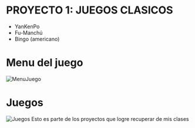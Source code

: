 # PROYECTO 1: JUEGOS CLASICOS

- YanKenPo
- Fu-Manchú
- Bingo (americano)

# Menu del juego
![MenuJuego](https://github.com/AngeloLaMadrid/ProyectosJAVA_2doSemestre/assets/101282128/b13a34b9-502f-49da-a70a-39b90fd08f48)
# Juegos
![Juegos](https://github.com/AngeloLaMadrid/ProyectosJAVA_2doSemestre/assets/101282128/344b2da7-d347-414f-928b-d9a4b9e263f4)
Esto es parte de los proyectos que logre recuperar de mis clases
